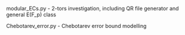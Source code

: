 modular_ECs.py - 2-tors investigation, including QR file generator and general E(F_p) class

Chebotarev_error.py - Chebotarev error bound modelling
